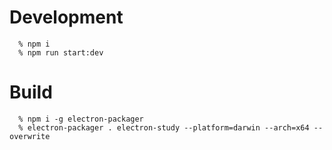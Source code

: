 <h1>Development</h1>

```
  % npm i
  % npm run start:dev
```

<h1>Build</h1>

```
  % npm i -g electron-packager
  % electron-packager . electron-study --platform=darwin --arch=x64 --overwrite
```
